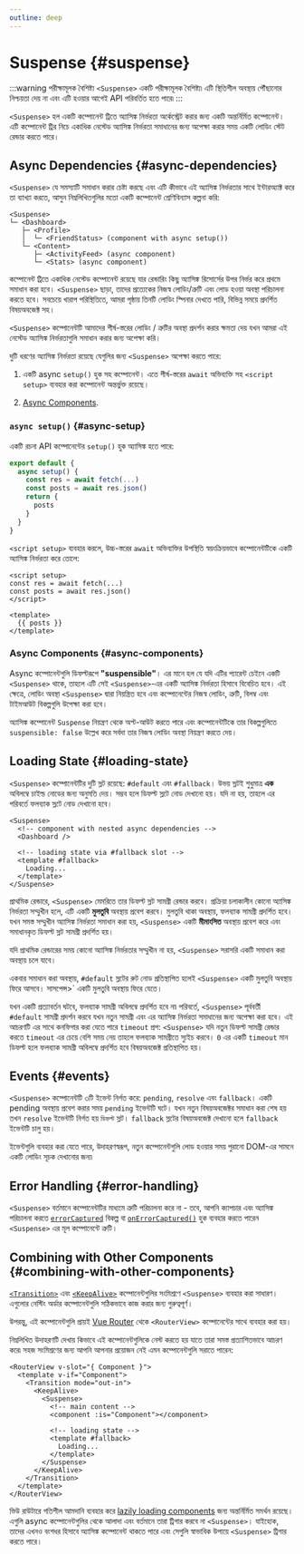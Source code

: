 ```yaml
---
outline: deep
---
```


# Suspense {#suspense}

:::warning পরীক্ষামূলক বৈশিষ্ট্য
`<Suspense>` একটি পরীক্ষামূলক বৈশিষ্ট্য৷ এটি স্থিতিশীল অবস্থায় পৌঁছানোর নিশ্চয়তা দেয় না এবং এটি হওয়ার আগেই API পরিবর্তিত হতে পারে৷
:::

`<Suspense>` হল একটি কম্পোনেন্ট ট্রিতে অ্যাসিঙ্ক নির্ভরতা অর্কেস্ট্রেট করার জন্য একটি অন্তর্নির্মিত কম্পোনেন্ট। এটি কম্পোনেন্ট ট্রির নিচে একাধিক নেস্টেড অ্যাসিঙ্ক নির্ভরতা সমাধানের জন্য অপেক্ষা করার সময় একটি লোডিং স্টেট রেন্ডার করতে পারে।

## Async Dependencies {#async-dependencies}

`<Suspense>` যে সমস্যাটি সমাধান করার চেষ্টা করছে এবং এটি কীভাবে এই অ্যাসিঙ্ক নির্ভরতার সাথে ইন্টারঅ্যাক্ট করে তা ব্যাখ্যা করতে, আসুন নিম্নলিখিতগুলির মতো একটি কম্পোনেন্ট শ্রেণিবিন্যাস কল্পনা করি:

```
<Suspense>
└─ <Dashboard>
   ├─ <Profile>
   │  └─ <FriendStatus> (component with async setup())
   └─ <Content>
      ├─ <ActivityFeed> (async component)
      └─ <Stats> (async component)
```

 কম্পোনেন্ট ট্রিতে একাধিক নেস্টেড কম্পোনেন্ট রয়েছে যার রেন্ডারিং কিছু অ্যাসিঙ্ক রিসোর্সের উপর নির্ভর করে প্রথমে সমাধান করা হবে। `<Suspense>` ছাড়া, তাদের প্রত্যেকের নিজস্ব লোডিং/ত্রুটি এবং লোড হওয়া অবস্থা পরিচালনা করতে হবে। সবচেয়ে খারাপ পরিস্থিতিতে, আমরা পৃষ্ঠায় তিনটি লোডিং স্পিনার দেখতে পারি, বিভিন্ন সময়ে প্রদর্শিত বিষয়অবজেক্ট সহ।

`<Suspense>` কম্পোনেন্টটি আমাদের শীর্ষ-স্তরের লোডিং / ত্রুটির অবস্থা প্রদর্শন করার ক্ষমতা দেয় যখন আমরা এই নেস্টেড অ্যাসিঙ্ক নির্ভরতাগুলি সমাধান করার জন্য অপেক্ষা করি।

দুটি ধরণের অ্যাসিঙ্ক নির্ভরতা রয়েছে যেগুলির জন্য `<Suspense>` অপেক্ষা করতে পারে:

1. একটি async `setup()` হুক সহ কম্পোনেন্ট। এতে শীর্ষ-স্তরের `await` অভিব্যক্তি সহ `<script setup>` ব্যবহার করা কম্পোনেন্ট অন্তর্ভুক্ত রয়েছে।

2. [Async Components](/guide/components/async).

### `async setup()` {#async-setup}

একটি রচনা API কম্পোনেন্টের `setup()` হুক অ্যাসিঙ্ক হতে পারে:

```js
export default {
  async setup() {
    const res = await fetch(...)
    const posts = await res.json()
    return {
      posts
    }
  }
}
```

`<script setup>` ব্যবহার করলে, উচ্চ-স্তরের `await` অভিব্যক্তির উপস্থিতি স্বয়ংক্রিয়ভাবে কম্পোনেন্টটিকে একটি অ্যাসিঙ্ক নির্ভরতা করে তোলে:

```vue
<script setup>
const res = await fetch(...)
const posts = await res.json()
</script>

<template>
  {{ posts }}
</template>
```

### Async Components {#async-components}

Async কম্পোনেন্টগুলি ডিফল্টরূপে **"suspensible"**। এর মানে হল যে যদি এটির প্যারেন্ট চেইনে একটি `<Suspense>` থাকে, তাহলে এটি সেই `<Suspense>`-এর একটি অ্যাসিঙ্ক নির্ভরতা হিসাবে বিবেচিত হবে। এই ক্ষেত্রে, লোডিং অবস্থা `<Suspense>` দ্বারা নিয়ন্ত্রিত হবে এবং কম্পোনেন্টের নিজস্ব লোডিং, ত্রুটি, বিলম্ব এবং টাইমআউট বিকল্পগুলি উপেক্ষা করা হবে।

অ্যাসিঙ্ক কম্পোনেন্ট `Suspense` নিয়ন্ত্রণ থেকে অপ্ট-আউট করতে পারে এবং কম্পোনেন্টটিকে তার বিকল্পগুলিতে `suspensible: false` উল্লেখ করে সর্বদা তার নিজস্ব লোডিং অবস্থা নিয়ন্ত্রণ করতে দেয়।

## Loading State {#loading-state}

`<Suspense>` কম্পোনেন্টটির দুটি স্লট রয়েছে: `#default` এবং `#fallback`। উভয় স্লটই শুধুমাত্র **এক** অবিলম্বে চাইল্ড নোডের জন্য অনুমতি দেয়। সম্ভব হলে ডিফল্ট স্লটে নোড দেখানো হয়। যদি না হয়, তাহলে এর পরিবর্তে ফলব্যাক স্লটে নোড দেখানো হবে।

```vue-html
<Suspense>
  <!-- component with nested async dependencies -->
  <Dashboard />

  <!-- loading state via #fallback slot -->
  <template #fallback>
    Loading...
  </template>
</Suspense>
```

প্রাথমিক রেন্ডারে, `<Suspense>` মেমরিতে তার ডিফল্ট স্লট সামগ্রী রেন্ডার করবে। প্রক্রিয়া চলাকালীন কোনো অ্যাসিঙ্ক নির্ভরতা সম্মুখীন হলে, এটি একটি **মুলতুবি** অবস্থায় প্রবেশ করবে। মুলতুবি থাকা অবস্থায়, ফলব্যাক সামগ্রী প্রদর্শিত হবে। যখন সমস্ত সম্মুখীন অ্যাসিঙ্ক নির্ভরতা সমাধান করা হয়, `<Suspense>` একটি **মীমাংসিত** অবস্থায় প্রবেশ করে এবং সমাধানকৃত ডিফল্ট স্লট সামগ্রী প্রদর্শিত হয়।

যদি প্রাথমিক রেন্ডারের সময় কোনো অ্যাসিঙ্ক নির্ভরতার সম্মুখীন না হয়, `<Suspense>` সরাসরি একটি সমাধান করা অবস্থায় চলে যাবে।

একবার সমাধান করা অবস্থায়, `#default` স্লটের রুট নোড প্রতিস্থাপিত হলেই `<Suspense>` একটি মুলতুবি অবস্থায় ফিরে আসবে। সাসপেন্স>` একটি মুলতুবি অবস্থায় ফিরে যেতে।

যখন একটি প্রত্যাবর্তন ঘটবে, ফলব্যাক সামগ্রী অবিলম্বে প্রদর্শিত হবে না৷ পরিবর্তে, `<Suspense>` পূর্ববর্তী `#default` সামগ্রী প্রদর্শন করবে যখন নতুন সামগ্রী এবং এর অ্যাসিঙ্ক নির্ভরতা সমাধানের জন্য অপেক্ষা করা হবে। এই আচরণটি এর সাথে কনফিগার করা যেতে পারে `timeout` প্রপ: `<Suspense>` যদি নতুন ডিফল্ট সামগ্রী রেন্ডার করতে `timeout` এর চেয়ে বেশি সময় নেয় তাহলে ফলব্যাক সামগ্রীতে স্যুইচ করবে। `0` এর একটি `timeout` মান ডিফল্ট হলে ফলব্যাক সামগ্রী অবিলম্বে প্রদর্শিত হবে বিষয়অবজেক্ট প্রতিস্থাপিত হয়।

## Events {#events}

`<Suspense>` কম্পোনেন্টটি ৩টি ইভেন্ট নির্গত করে: `pending`, `resolve` এবং `fallback`। একটি pending অবস্থায় প্রবেশ করার সময় `pending` ইভেন্টটি ঘটে। যখন নতুন বিষয়অবজেক্টর সমাধান করা শেষ হয় তখন `resolve` ইভেন্টটি নির্গত হয় `ডিফল্ট` স্লট। `fallback` স্লটের বিষয়অবজেক্ট দেখানো হলে `fallback` ইভেন্টটি চালু হয়।

ইভেন্টগুলি ব্যবহার করা যেতে পারে, উদাহরণস্বরূপ, নতুন কম্পোনেন্টগুলি লোড হওয়ার সময় পুরানো DOM-এর সামনে একটি লোডিং সূচক দেখানোর জন্য৷

## Error Handling {#error-handling}

`<Suspense>` বর্তমানে কম্পোনেন্টটির মাধ্যমে ত্রুটি পরিচালনা করে না - তবে, আপনি ক্যাপচার এবং অ্যাসিঙ্ক পরিচালনা করতে [`errorCaptured`](/api/options-lifecycle#errorcaptured) বিকল্প বা [`onErrorCaptured()`](/api/composition-api-lifecycle#onerrorcaptured) হুক ব্যবহার করতে পারেন `<Suspense>` এর মূল কম্পোনেন্টে ত্রুটি।

## Combining with Other Components {#combining-with-other-components}

[`<Transition>`](./transition) এবং [`<KeepAlive>`](./keep-alive) কম্পোনেন্টগুলির সংমিশ্রণে `<Suspense>` ব্যবহার করা সাধারণ। এগুলোর নেস্টিং অর্ডার কম্পোনেন্টগুলি সঠিকভাবে কাজ করার জন্য গুরুত্বপূর্ণ।

উপরন্তু, এই কম্পোনেন্টগুলি প্রায়ই [Vue Router](https://router.vuejs.org/) থেকে `<RouterView>` কম্পোনেন্টের সাথে ব্যবহার করা হয়।

নিম্নলিখিত উদাহরণটি দেখায় কিভাবে এই কম্পোনেন্টগুলিকে নেস্ট করতে হয় যাতে তারা সমস্ত প্রত্যাশিতভাবে আচরণ করে৷ সহজ সংমিশ্রণের জন্য আপনি আপনার প্রয়োজন নেই এমন কম্পোনেন্টগুলি সরাতে পারেন:

```vue-html
<RouterView v-slot="{ Component }">
  <template v-if="Component">
    <Transition mode="out-in">
      <KeepAlive>
        <Suspense>
          <!-- main content -->
          <component :is="Component"></component>

          <!-- loading state -->
          <template #fallback>
            Loading...
          </template>
        </Suspense>
      </KeepAlive>
    </Transition>
  </template>
</RouterView>
```

ভিউ রাউটারে গতিশীল আমদানি ব্যবহার করে [lazily loading components](https://router.vuejs.org/guide/advanced/lazy-loading.html) জন্য অন্তর্নির্মিত সমর্থন রয়েছে। এগুলি async কম্পোনেন্টগুলির থেকে আলাদা এবং বর্তমানে তারা ট্রিগার করবে না `<Suspense>`। যাইহোক, তাদের এখনও বংশধর হিসাবে অ্যাসিঙ্ক কম্পোনেন্ট থাকতে পারে এবং সেগুলি স্বাভাবিক উপায়ে `<Suspense>` ট্রিগার করতে পারে।

